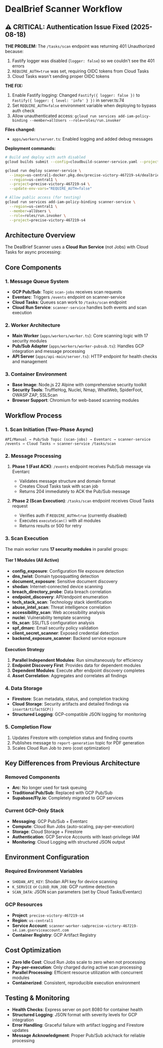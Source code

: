 # DealBrief Scanner Workflow

## ⚠️ CRITICAL: Authentication Issue Fixed (2025-08-18)

**THE PROBLEM:** The `/tasks/scan` endpoint was returning 401 Unauthorized because:
1. Fastify logger was disabled (`logger: false`) so we couldn't see the 401 errors
2. `REQUIRE_AUTH=true` was set, requiring OIDC tokens from Cloud Tasks
3. Cloud Tasks wasn't sending proper OIDC tokens

**THE FIX:**
1. Enable Fastify logging: Changed `Fastify({ logger: false })` to `Fastify({ logger: { level: 'info' } })` in server.ts:74
2. Set `REQUIRE_AUTH=false` environment variable when deploying to bypass auth check
3. Allow unauthenticated access: `gcloud run services add-iam-policy-binding --member=allUsers --role=roles/run.invoker`

**Files changed:**
- `apps/workers/server.ts`: Enabled logging and added debug messages

**Deployment commands:**
```bash
# Build and deploy with auth disabled
gcloud builds submit --config=cloudbuild-scanner-service.yaml --project=precise-victory-467219-s4

gcloud run deploy scanner-service \
  --image=us-central1-docker.pkg.dev/precise-victory-467219-s4/dealbrief/scanner-service:latest \
  --region=us-central1 \
  --project=precise-victory-467219-s4 \
  --update-env-vars="REQUIRE_AUTH=false"

# Allow public access (for testing)
gcloud run services add-iam-policy-binding scanner-service \
  --region=us-central1 \
  --member=allUsers \
  --role=roles/run.invoker \
  --project=precise-victory-467219-s4
```

## Architecture Overview

The DealBrief Scanner uses a **Cloud Run Service** (not Jobs) with Cloud Tasks for async processing:

## Core Components

### 1. Message Queue System  
- **GCP Pub/Sub**: Topic `scan-jobs` receives scan requests
- **Eventarc**: Triggers `/events` endpoint on scanner-service
- **Cloud Tasks**: Queues scan work to `/tasks/scan` endpoint
- **Cloud Run Service**: `scanner-service` handles both events and scan execution

### 2. Worker Architecture
- **Main Worker** (`apps/workers/worker.ts`): Core scanning logic with 17 security modules
- **Pub/Sub Adapter** (`apps/workers/worker-pubsub.ts`): Handles GCP integration and message processing
- **API Server** (`apps/api-main/server.ts`): HTTP endpoint for health checks and management

### 3. Container Environment
- **Base Image**: Node.js 22 Alpine with comprehensive security toolkit
- **Security Tools**: TruffleHog, Nuclei, Nmap, WhatWeb, SpiderFoot, OWASP ZAP, SSLScan
- **Browser Support**: Chromium for web-based scanning modules

## Workflow Process

### 1. Scan Initiation (Two-Phase Async)
```
API/Manual → Pub/Sub Topic (scan-jobs) → Eventarc → scanner-service /events → Cloud Tasks → scanner-service /tasks/scan
```

### 2. Message Processing
1. **Phase 1 (Fast ACK)**: `/events` endpoint receives Pub/Sub message via Eventarc
   - Validates message structure and domain format
   - Creates Cloud Tasks task with scan job
   - Returns 204 immediately to ACK the Pub/Sub message
   
2. **Phase 2 (Scan Execution)**: `/tasks/scan` endpoint receives Cloud Tasks request
   - Verifies auth if `REQUIRE_AUTH=true` (currently disabled)
   - Executes `executeScan()` with all modules
   - Returns results or 500 for retry

### 3. Scan Execution
The main worker runs **17 security modules** in parallel groups:

#### Tier 1 Modules (All Active)
- **config_exposure**: Configuration file exposure detection
- **dns_twist**: Domain typosquatting detection
- **document_exposure**: Sensitive document discovery
- **shodan**: Internet-connected device scanning
- **breach_directory_probe**: Data breach correlation
- **endpoint_discovery**: API/endpoint enumeration
- **tech_stack_scan**: Technology stack identification
- **abuse_intel_scan**: Threat intelligence correlation
- **accessibility_scan**: Web accessibility analysis
- **nuclei**: Vulnerability template scanning
- **tls_scan**: SSL/TLS configuration analysis
- **spf_dmarc**: Email security policy validation
- **client_secret_scanner**: Exposed credential detection
- **backend_exposure_scanner**: Backend service exposure

#### Execution Strategy
1. **Parallel Independent Modules**: Run simultaneously for efficiency
2. **Endpoint Discovery First**: Provides data for dependent modules
3. **Dependent Modules**: Execute after endpoint discovery completes
4. **Asset Correlation**: Aggregates and correlates all findings

### 4. Data Storage
- **Firestore**: Scan metadata, status, and completion tracking
- **Cloud Storage**: Security artifacts and detailed findings via `insertArtifactGCP()`
- **Structured Logging**: GCP-compatible JSON logging for monitoring

### 5. Completion Flow
1. Updates Firestore with completion status and finding counts
2. Publishes message to `report-generation` topic for PDF generation
3. Scales Cloud Run Job to zero (cost optimization)

## Key Differences from Previous Architecture

### Removed Components
- **Arc**: No longer used for task queuing
- **Traditional Pub/Sub**: Replaced with GCP Pub/Sub
- **Supabase/Fly.io**: Completely migrated to GCP services

### Current GCP-Only Stack
- **Messaging**: GCP Pub/Sub + Eventarc
- **Compute**: Cloud Run Jobs (auto-scaling, pay-per-execution)  
- **Storage**: Cloud Storage + Firestore
- **Authentication**: GCP Service Accounts with least-privilege IAM
- **Monitoring**: Cloud Logging with structured JSON output

## Environment Configuration

### Required Environment Variables
- `SHODAN_API_KEY`: Shodan API key for device scanning
- `K_SERVICE` or `CLOUD_RUN_JOB`: GCP runtime detection
- `SCAN_DATA`: JSON scan parameters (set by Cloud Tasks/Eventarc)

### GCP Resources
- **Project**: `precise-victory-467219-s4`
- **Region**: `us-central1`
- **Service Account**: `scanner-worker-sa@precise-victory-467219-s4.iam.gserviceaccount.com`
- **Container Registry**: GCP Artifact Registry

## Cost Optimization
- **Zero Idle Cost**: Cloud Run Jobs scale to zero when not processing
- **Pay-per-execution**: Only charged during active scan processing
- **Parallel Processing**: Efficient resource utilization with concurrent modules
- **Containerized**: Consistent, reproducible execution environment

## Testing & Monitoring
- **Health Checks**: Express server on port 8080 for container health
- **Structured Logging**: JSON format with severity levels for GCP integration
- **Error Handling**: Graceful failure with artifact logging and Firestore updates
- **Message Acknowledgment**: Proper Pub/Sub ack/nack for reliable processing